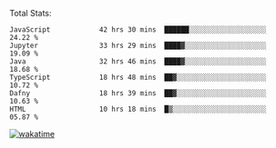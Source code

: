 Total Stats:
<!--START_SECTION:waka-->

```text
JavaScript            42 hrs 30 mins  ██████░░░░░░░░░░░░░░░░░░░   24.22 %
Jupyter               33 hrs 29 mins  ████▓░░░░░░░░░░░░░░░░░░░░   19.09 %
Java                  32 hrs 46 mins  ████▓░░░░░░░░░░░░░░░░░░░░   18.68 %
TypeScript            18 hrs 48 mins  ██▓░░░░░░░░░░░░░░░░░░░░░░   10.72 %
Dafny                 18 hrs 39 mins  ██▓░░░░░░░░░░░░░░░░░░░░░░   10.63 %
HTML                  10 hrs 18 mins  █▒░░░░░░░░░░░░░░░░░░░░░░░   05.87 %
```

<!--END_SECTION:waka-->

[![wakatime](https://wakatime.com/badge/user/d6a1e036-2153-43d6-9604-0dce67457b7f.svg)](https://wakatime.com/@d6a1e036-2153-43d6-9604-0dce67457b7f)
